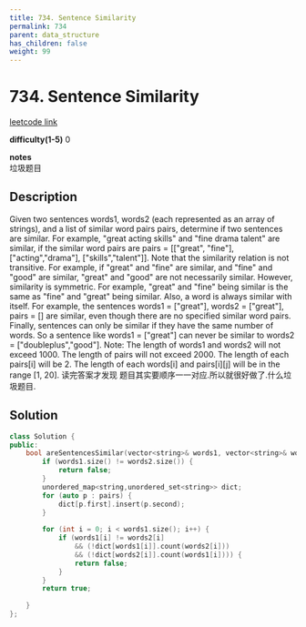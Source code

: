 ```yaml
---
title: 734. Sentence Similarity 
permalink: 734
parent: data_structure
has_children: false
weight: 99
---
```

# 734. Sentence Similarity 
[leetcode link](https://leetcode.com/problems/sentence-similarity/)

**difficulty(1-5)** 
0 

**notes**   
垃圾题目    

## Description
Given two sentences words1, words2 (each represented as an array of strings), and a list of similar word pairs pairs, determine if two sentences are similar.
For example, "great acting skills" and "fine drama talent" are similar, if the similar word pairs are pairs = [["great", "fine"], ["acting","drama"], ["skills","talent"]].
Note that the similarity relation is not transitive. For example, if "great" and "fine" are similar, and "fine" and "good" are similar, "great" and "good" are not necessarily similar.
However, similarity is symmetric. For example, "great" and "fine" being similar is the same as "fine" and "great" being similar.
Also, a word is always similar with itself. For example, the sentences words1 = ["great"], words2 = ["great"], pairs = [] are similar, even though there are no specified similar word pairs.
Finally, sentences can only be similar if they have the same number of words. So a sentence like words1 = ["great"] can never be similar to words2 = ["doubleplus","good"].
Note:
The length of words1 and words2 will not exceed 1000.
The length of pairs will not exceed 2000.
The length of each pairs[i] will be 2.
The length of each words[i] and pairs[i][j] will be in the range [1, 20].
读完答案才发现 题目其实要顺序一一对应.所以就很好做了.什么垃圾题目.


## Solution
```c++
class Solution {
public:
    bool areSentencesSimilar(vector<string>& words1, vector<string>& words2, vector<pair<string, string>> pairs) {
        if (words1.size() != words2.size()) {
            return false;
        }
        unordered_map<string,unordered_set<string>> dict;
        for (auto p : pairs) {
            dict[p.first].insert(p.second);
        }
        
        for (int i = 0; i < words1.size(); i++) {
            if (words1[i] != words2[i]
                && (!dict[words1[i]].count(words2[i]))
                && (!dict[words2[i]].count(words1[i]))) {
                return false;
            }
        }
        return true;
        
    }
};
```

<!-- 
Default label
{: .label }

Blue label
{: .label .label-blue }

Stable
{: .label .label-green }

New release
{: .label .label-purple }

Coming soon
{: .label .label-yellow }

Deprecated
{: .label .label-red } -->
